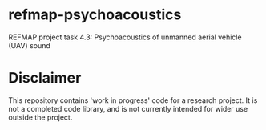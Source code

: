 
# refmap-psychoacoustics
REFMAP project task 4.3: Psychoacoustics of unmanned aerial vehicle (UAV) sound

# Disclaimer
This repository contains 'work in progress' code for a research project. It is not a completed code library, and is not currently intended for wider use outside the project.
